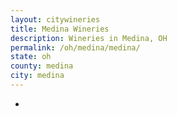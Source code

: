 ```yaml
---
layout: citywineries
title: Medina Wineries
description: Wineries in Medina, OH
permalink: /oh/medina/medina/
state: oh
county: medina
city: medina
---
```

-
